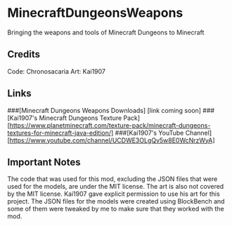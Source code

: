 # MinecraftDungeonsWeapons
 Bringing the weapons and tools of Minecraft Dungeons to Minecraft

## Credits
Code: Chronosacaria
Art: Kai1907

## Links

###[Minecraft Dungeons Weapons Downloads] [link coming soon]
###[Kai1907's Minecraft Dungeons Texture Pack] [https://www.planetminecraft.com/texture-pack/minecraft-dungeons-textures-for-minecraft-java-edition/]
###[Kai1907's YouTube Channel] [https://www.youtube.com/channel/UCDWE3OLgQv5w8E0WcNrzWyA]

## Important Notes
The code that was used for this mod, excluding the JSON files that were used for the models, are under the MIT license. The art is also not covered by the MIT license. Kai1907 gave explicit permission to use his art for this project. The JSON files for the models were created using BlockBench and some of them were tweaked by me to make sure that they worked with the mod.
